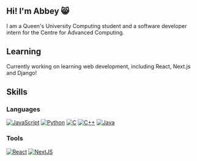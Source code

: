 ## Hi! I'm Abbey 😸

I am a Queen's University Computing student and a software developer intern for the Centre for Advanced Computing. 

## Learning
Currently working on learning web development, including React, Next.js and Django!

## Skills
### Languages
[![JavaScript](https://img.shields.io/badge/javascript-black?style=for-the-badge&logo=javascript)]()
[![Python](https://img.shields.io/badge/python-black?style=for-the-badge&logo=python)]()
[![C](https://img.shields.io/badge/C-black?style=for-the-badge&logo=c)]()
[![C++](https://img.shields.io/badge/C++-black?style=for-the-badge&logo=cplusplus)]()
[![Java](https://img.shields.io/badge/java-black?style=for-the-badge&logo=openjdk)]()

### Tools
[![React](https://img.shields.io/badge/react-black?style=for-the-badge&logo=react)]()
[![NextJS](https://img.shields.io/badge/next.js-black?style=for-the-badge&logo=next.js)]()

